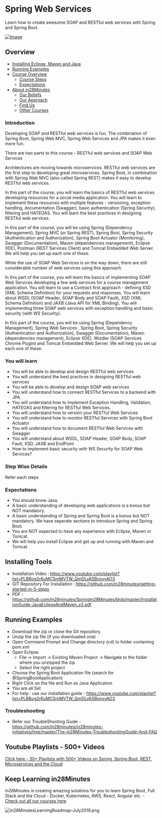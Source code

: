 # Spring Web Services

Learn how to create awesome SOAP and RESTful web services with Spring and Spring Boot.

[![Image](https://www.springboottutorial.com/images/Course-Master-Java-Web-Services-and-REST-API-with-Spring-Boot.png "Master Java Web Services and REST API with Spring Boot")](https://www.udemy.com/course/spring-web-services-tutorial/)


## Overview
* [Installing Eclipse, Maven and Java](#installing-tools)
* [Running Examples](#running-examples)
* [Course Overview](#course-overview)
  - [Course Steps](#step-list)
  - [Expectations](#expectations)
* [About in28Minutes](#about-in28minutes)
  - [Our Beliefs](#our-beliefs)
  - [Our Approach](#our-approach)
  - [Find Us](#useful-links)
  - [Other Courses](#other-courses)

### Introduction

Developing SOAP and RESTful web services is fun. The combination of Spring Boot, Spring Web MVC, Spring Web Services and JPA makes it even more fun.

There are two parts to this course - RESTful web services and SOAP Web Services

Architectures are moving towards microservices. RESTful web services are the first step to developing great microservices. Spring Boot, in combination with Spring Web MVC (also called Spring REST) makes it easy to develop RESTful web services. 

In this part of the course, you will learn the basics of RESTful web services developing resources for a social media application. You will learn to implement these resources with multiple features - versioning, exception handling, documentation (Swagger), basic authentication (Spring Security), filtering and HATEOAS. You will learn the best practices in designing RESTful web services.

In this part of the course, you will be using Spring (Dependency Management), Spring MVC (or Spring REST), Spring Boot, Spring Security (Authentication and Authorization), Spring Boot Actuator (Monitoring), Swagger (Documentation), Maven (dependencies management), Eclipse (IDE), Postman (REST Services Client) and Tomcat Embedded Web Server. We will help you set up each one of these.

While the use of SOAP Web Services is on the way down, there are still considerable number of web services using this approach. 

In this part of the course, you will learn the basics of implementing SOAP Web Services developing a few web services for a course management application. You will learn to use a Contract first approach - defining XSD (XML Schema Definition) for your requests and responses. You will learn about WSDL (SOAP Header, SOAP Body and SOAP Fault), XSD (XML Schema Definition) and JAXB (Java API for XML Binding). You will implementing three SOAP web services with exception handling and basic security (with WS Security).

In this part of the course, you will be using Spring (Dependency Management), Spring Web Services , Spring Boot, Spring Security (Authentication and Authorization), Swagger (Documentation), Maven (dependencies management), Eclipse (IDE), Wizdler (SOAP Services Chrome Plugin) and Tomcat Embedded Web Server. We will help you set up each one of these.

### You will learn
- You will be able to develop and design RESTful web services
- You will understand the best practices in designing RESTful web services
- You will be able to develop and design SOAP web services
- You will understand how to connect RESTful Services to a backend with JPA
- You will understand how to implement Exception Handling, Validation, HATEOAS and filtering for RESTful Web Services.
- You will understand how to version your RESTful Web Services
- You will understand how to monitor RESTful Services with Spring Boot Actuator
- You will understand how to document RESTful Web Services with Swagger
- You will understand about WSDL, SOAP Header, SOAP Body, SOAP Fault, XSD, JAXB and EndPoint
- How to implement basic security with WS Security for SOAP Web Services?

### Step Wise Details
Refer each steps

### Expectations
- You should know Java. 
- A basic understanding of developing web applications is a bonus but NOT mandatory. 
- A basic understanding of Spring and Spring Boot is a bonus but NOT mandatory. We have seperate sections to introduce Spring and Spring Boot.
- You are NOT expected to have any experience with Eclipse, Maven or Tomcat.
- We will help you install Eclipse and get up and running with Maven and Tomcat.

## Installing Tools
- Installation Video : https://www.youtube.com/playlist?list=PLBBog2r6uMCSmMVTW_QmDLyASBvovyAO3
- GIT Repository For Installation : https://github.com/in28minutes/getting-started-in-5-steps
- PDF : https://github.com/in28minutes/SpringIn28Minutes/blob/master/InstallationGuide-JavaEclipseAndMaven_v2.pdf

## Running Examples
- Download the zip or clone the Git repository.
- Unzip the zip file (if you downloaded one)
- Open Command Prompt and Change directory (cd) to folder containing pom.xml
- Open Eclipse 
   - File -> Import -> Existing Maven Project -> Navigate to the folder where you unzipped the zip
   - Select the right project
- Choose the Spring Boot Application file (search for @SpringBootApplication)
- Right Click on the file and Run as Java Application
- You are all Set
- For help : use our installation guide - https://www.youtube.com/playlist?list=PLBBog2r6uMCSmMVTW_QmDLyASBvovyAO3

### Troubleshooting
- Refer our TroubleShooting Guide - https://github.com/in28minutes/in28minutes-initiatives/tree/master/The-in28Minutes-TroubleshootingGuide-And-FAQ

## Youtube Playlists - 500+ Videos

[Click here - 30+ Playlists with 500+ Videos on Spring, Spring Boot, REST, Microservices and the Cloud](https://www.youtube.com/user/rithustutorials/playlists?view=1&sort=lad&flow=list)

## Keep Learning in28Minutes

in28Minutes is creating amazing solutions for you to learn Spring Boot, Full Stack and the Cloud - Docker, Kubernetes, AWS, React, Angular etc. - [Check out all our courses here](https://github.com/in28minutes/learn)

![in28MinutesLearningRoadmap-July2019.png](https://github.com/in28minutes/in28Minutes-Course-Roadmap/raw/master/in28MinutesLearningRoadmap-July2019.png)
